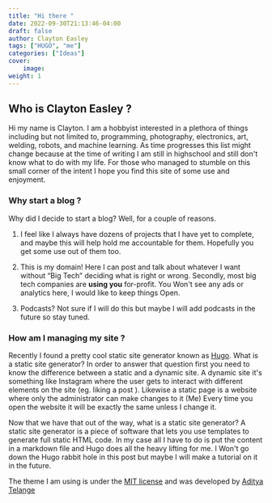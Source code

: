 ```yaml
---
title: "Hi there "
date: 2022-09-30T21:13:46-04:00
draft: false
author: Clayton Easley
tags: ["HUGO", "me"]
categories: ["Ideas"]
cover:
    image: 
weight: 1
---  
```



## Who is Clayton Easley ? 
Hi my name is Clayton. I am a hobbyist interested in a plethora of things including but not limited to, programming, photography, electronics, art, welding,  robots, and machine learning. As time progresses this list might change because at the time of writing I am still in highschool and still don't know what to do with my life. For those who managed to stumble on this small corner of the intent I hope you find this site of some use and enjoyment. 

### Why start a blog ?

Why did I decide to start a blog? Well, for a couple of reasons.
1. I feel like I always have dozens of projects that I have yet to complete, and maybe this will help hold me accountable for them. Hopefully you get some use out of them too.

2. This is my domain! Here I can post and talk about whatever I want without “Big Tech” deciding what is right or wrong. Secondly, most big tech companies are **using you**  for-profit. You Won't see any ads or analytics here, I would like to keep things Open. 
   
3. Podcasts? Not sure if I will do this but maybe I will add podcasts in the future so stay tuned.


### How am I managing my site ?

Recently I found a pretty cool static site generator known as [Hugo](https://gohugo.io/). What is a static site generator? In order to answer that question first you need to know the difference between a static and a dynamic site.  A dynamic site it's something like Instagram where the user gets to interact with different elements on the site (eg. liking a post ). Likewise a static page is  a website where only the administrator can make changes to it (Me) Every time you open the website it will be exactly the same unless I change it. 

Now that we have that out of the way, what is a static site generator? A static site generator is a piece of software that lets you use templates to generate full static HTML code. In my case all I have to do is put the content in a markdown file and Hugo does all the heavy lifting for me. I Won't go down the Hugo rabbit hole in this post  but maybe I will make a tutorial on it in the future. 

The theme I am using is under the [MIT license](https://choosealicense.com/licenses/mit/) and was developed by [Aditya Telange](https://github.com/adityatelange?tab=repositories)
